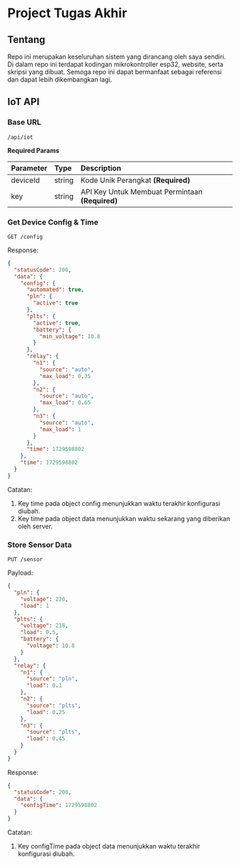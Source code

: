 # Project Tugas Akhir

## Tentang

Repo ini merupakan keseluruhan sistem yang dirancang oleh saya sendiri. Di dalam repo ini terdapat kodingan mikrokontroller esp32, website, serta skripsi yang dibuat. Semoga repo ini dapat bermanfaat sebagai referensi dan dapat lebih dikembangkan lagi.

## IoT API

### Base URL

```http
/api/iot
```

**Required Params**

| Parameter | Type   | Description                                     |
| :-------- | :----- | :---------------------------------------------- |
| deviceId  | string | Kode Unik Perangkat **(Required)**              |
| key       | string | API Key Untuk Membuat Permintaan **(Required)** |

### Get Device Config & Time

```http
GET /config
```

Response:

```json
{
  "statusCode": 200,
  "data": {
    "config": {
      "automated": true,
      "pln": {
        "active": true
      },
      "plts": {
        "active": true,
        "battery": {
          "min_voltage": 10.8
        }
      },
      "relay": {
        "n1": {
          "source": "auto",
          "max_load": 0.35
        },
        "n2": {
          "source": "auto",
          "max_load": 0.65
        },
        "n3": {
          "source": "auto",
          "max_load": 1
        }
      },
      "time": 1729598802
    },
    "time": 1729598802
  }
}
```

Catatan:

1. Key time pada object config menunjukkan waktu terakhir konfigurasi diubah.
2. Key time pada object data menunjukkan waktu sekarang yang diberikan oleh server.

### Store Sensor Data

```http
PUT /sensor
```

Payload:

```json
{
  "pln": {
    "voltage": 220,
    "load": 1
  },
  "plts": {
    "voltage": 218,
    "load": 0.5,
    "battery": {
      "voltage": 10.8
    }
  },
  "relay": {
    "n1": {
      "source": "pln",
      "load": 0.1
    },
    "n2": {
      "source": "plts",
      "load": 0.25
    },
    "n3": {
      "source": "plts",
      "load": 0.45
    }
  }
}
```

Response:

```json
{
  "statusCode": 200,
  "data": {
    "configTime": 1729598802
  }
}
```

Catatan:

1. Key configTime pada object data menunjukkan waktu terakhir konfigurasi diubah.
